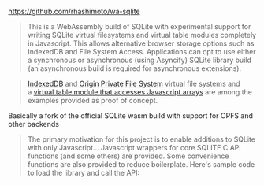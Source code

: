 https://github.com/rhashimoto/wa-sqlite

> This is a WebAssembly build of SQLite with experimental support for writing SQLite virtual filesystems and virtual table modules completely in Javascript. This allows alternative browser storage options such as IndexedDB and File System Access. Applications can opt to use either a synchronous or asynchronous (using Asyncify) SQLite library build (an asynchronous build is required for asynchronous extensions).

> [IndexedDB](https://github.com/rhashimoto/wa-sqlite/blob/master/src/examples/IDBMinimalVFS.js) and [Origin Private File System](https://github.com/rhashimoto/wa-sqlite/blob/master/src/examples/OriginPrivateFileSystemVFS.js) virtual file systems and a [virtual table module that accesses Javascript arrays](https://github.com/rhashimoto/wa-sqlite/blob/master/src/examples/ArrayModule.js) are among the examples provided as proof of concept.

Basically a fork of the official SQLite wasm build with support for OPFS and other backends

> The primary motivation for this project is to enable additions to SQLite with only Javascript...
> Javascript wrappers for core SQLITE C API functions (and some others) are provided. Some convenience functions are also provided to reduce boilerplate. Here's sample code to load the library and call the API: